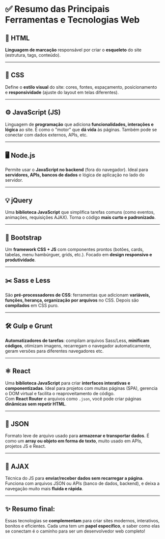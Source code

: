 
# ✅ Resumo das Principais Ferramentas e Tecnologias Web

## 📄 HTML  
**Linguagem de marcação** responsável por criar o **esqueleto** do site (estrutura, tags, conteúdo).

---

## 🎨 CSS  
Define o **estilo visual** do site: cores, fontes, espaçamento, posicionamento e **responsividade** (ajuste do layout em telas diferentes).

---

## ⚙️ JavaScript (JS)  
Linguagem de **programação** que adiciona **funcionalidades, interações e lógica** ao site. É como o "motor" que **dá vida** às páginas. Também pode se conectar com dados externos, APIs, etc.

---

## 🖥️ Node.js  
Permite usar o **JavaScript no backend** (fora do navegador). Ideal para **servidores, APIs, bancos de dados** e lógica de aplicação no lado do servidor.

---

## 💡 jQuery  
Uma **biblioteca JavaScript** que simplifica tarefas comuns (como eventos, animações, requisições AJAX). Torna o código **mais curto e padronizado**.

---

## 🎯 Bootstrap  
Um **framework CSS + JS** com componentes prontos (botões, cards, tabelas, menu hambúrguer, grids, etc.). Focado em **design responsivo e produtividade**.

---

## ✂️ Sass e Less  
São **pré-processadores de CSS**: ferramentas que adicionam **variáveis, funções, herança, organização por arquivos** no CSS. Depois são **compilados** em CSS puro.

---

## 🛠️ Gulp e Grunt  
**Automatizadores de tarefas**: compilam arquivos Sass/Less, **minificam códigos**, otimizam imagens, recarregam o navegador automaticamente, geram versões para diferentes navegadores etc.

---

## ⚛️ React  
Uma **biblioteca JavaScript** para criar **interfaces interativas e componentizadas**. Ideal para projetos com muitas páginas (SPA), gerencia o DOM virtual e facilita o reaproveitamento de código.  
Com **React Router** e arquivos como `.json`, você pode criar páginas **dinâmicas sem repetir HTML**.

---

## 📁 JSON  
Formato leve de arquivo usado para **armazenar e transportar dados**. É como um **array ou objeto em forma de texto**, muito usado em APIs, projetos JS e React.

---

## 🔄 AJAX  
Técnica do JS para **enviar/receber dados sem recarregar a página**. Funciona com arquivos JSON ou APIs (banco de dados, backend), e deixa a navegação muito mais **fluida e rápida**.

---

## ✨ Resumo final:
Essas tecnologias se **complementam** para criar sites modernos, interativos, bonitos e eficientes. Cada uma tem um **papel específico**, e saber como elas se conectam é o caminho para ser um desenvolvedor web completo!
